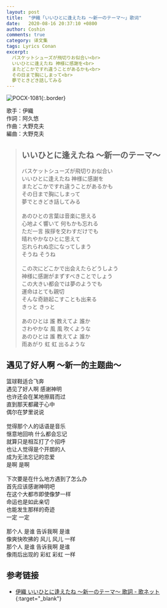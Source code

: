 ```yaml
---
layout: post
title:  "伊織「いいひとに逢えたね 〜新一のテーマ〜」歌词"
date:   2020-08-16 20:37:10 +0800
author: Coshin
comments: true
category: 译文集
tags: Lyrics Conan
excerpt:
  バスケットシューズが飛切りお似合い<br>
  いいひとに逢えたね 神様に感謝を<br>
  またどこかですれ違うことがあるかも<br>
  その日まで胸にしまって<br>
  夢でときどき話してみる
---
```

![POCX-1081](https://www.generasia.com/w/images/5/58/IORI_BGI_A.jpg){:.border}

歌手：伊織<br>
作詞：阿久悠<br>
作曲：大野克夫<br>
編曲：大野克夫

<blockquote class="original">
  <h2>いいひとに逢えたね 〜新一のテーマ〜</h2>
  <p>
    バスケットシューズが飛切りお似合い<br>
    いいひとに逢えたね 神様に感謝を<br>
    またどこかですれ違うことがあるかも<br>
    その日まで胸にしまって<br>
    夢でときどき話してみる<br>
    <br>
    あのひとの言葉は音楽に思える<br>
    心地よく響いて 何もかも忘れる<br>
    ただ一言 挨拶を交わすだけでも<br>
    晴れやかなひとに思えて<br>
    忘れられぬ恋になってしまう<br>
    そうね そうね<br>
    <br>
    この次にどこかで出会えたらどうしよう<br>
    神様に感謝がまずすべきことでしょう<br>
    この大きい都会では夢のようでも<br>
    運命はとても親切<br>
    そんな奇跡起こすことも出来る<br>
    きっと きっと<br>
    <br>
    あのひとは 誰 教えてよ 誰か<br>
    さわやかな 風 風 吹くような<br>
    あのひとは 誰 教えてよ 誰か<br>
    雨あがり 虹 虹 出るような
  </p>
</blockquote>

<div class="translation">
  <h2>遇见了好人啊 ～新一的主题曲～</h2>
  <p>
    篮球鞋适合飞奔<br>
    遇见了好人啊 感谢神明<br>
    也许还会在某地擦肩而过<br>
    直到那天都藏于心中<br>
    偶尔在梦里说说<br>
    <br>
    觉得那个人的话语是音乐<br>
    惬意地回响 什么都会忘记<br>
    就算只是相互打了个招呼<br>
    也让人觉得是个开朗的人<br>
    成为无法忘记的恋爱<br>
    是啊 是啊<br>
    <br>
    下次要是在什么地方遇到了怎么办<br>
    首先应该感谢神明吧<br>
    在这个大都市即使像梦一样<br>
    命运也是如此亲切<br>
    也能发生那样的奇迹<br>
    一定 一定<br>
    <br>
    那个人 是谁 告诉我啊 是谁<br>
    像爽快吹拂的 风儿 风儿 一样<br>
    那个人 是谁 告诉我啊 是谁<br>
    像雨后出现的 彩虹 彩虹 一样
  </p>
</div>

## 参考链接

* [伊織 いいひとに逢えたね 〜新一のテーマ〜 歌詞 - 歌ネット](https://www.uta-net.com/song/58233/){:target="_blank"}
